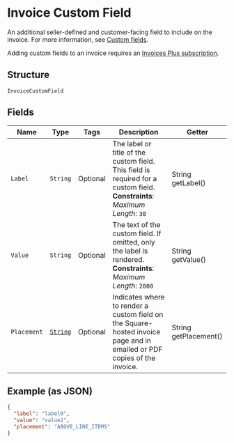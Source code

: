
# Invoice Custom Field

An additional seller-defined and customer-facing field to include on the invoice. For more information,
see [Custom fields](../../https://developer.squareup.com/docs/invoices-api/overview#custom-fields).

Adding custom fields to an invoice requires an
[Invoices Plus subscription](../../https://developer.squareup.com/docs/invoices-api/overview#invoices-plus-subscription).

## Structure

`InvoiceCustomField`

## Fields

| Name | Type | Tags | Description | Getter |
|  --- | --- | --- | --- | --- |
| `Label` | `String` | Optional | The label or title of the custom field. This field is required for a custom field.<br>**Constraints**: *Maximum Length*: `30` | String getLabel() |
| `Value` | `String` | Optional | The text of the custom field. If omitted, only the label is rendered.<br>**Constraints**: *Maximum Length*: `2000` | String getValue() |
| `Placement` | [`String`](../../doc/models/invoice-custom-field-placement.md) | Optional | Indicates where to render a custom field on the Square-hosted invoice page and in emailed or PDF<br>copies of the invoice. | String getPlacement() |

## Example (as JSON)

```json
{
  "label": "label0",
  "value": "value2",
  "placement": "ABOVE_LINE_ITEMS"
}
```

